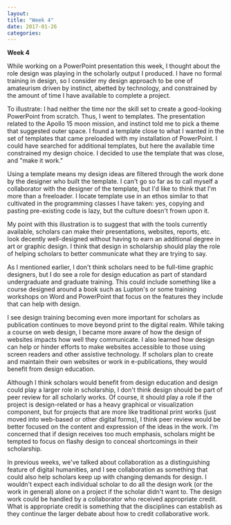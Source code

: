 ```yaml
---
layout:
title: "Week 4"
date: 2017-01-26
categories:
---
```

**Week 4**

While working on a PowerPoint presentation this week, I thought about the role design was playing in the scholarly output I produced. I have no formal training in design, so I consider my design approach to be one of amateurism driven by instinct, abetted by technology, and constrained by the amount of time I have available to complete a project.

To illustrate: I had neither the time nor the skill set to create a good-looking PowerPoint from scratch. Thus, I went to templates. The presentation related to the Apollo 15 moon mission, and instinct told me to pick a theme that suggested outer space. I found a template close to what I wanted in the set of templates that came preloaded with my installation of PowerPoint. I could have searched for additional templates, but here the available time constrained my design choice. I decided to use the template that was close, and "make it work."

Using a template means my design ideas are filtered through the work done by the designer who built the template. I can't go so far as to call myself a collaborator with the designer of the template, but I'd like to think that I'm more than a freeloader. I locate template use in an ethos similar to that cultivated in the programming classes I have taken: yes, copying and pasting pre-existing code is lazy, but the culture doesn't frown upon it.   

My point with this illustration is to suggest that with the tools currently available, scholars can make their presentations, websites, reports, etc. look decently well-designed without having to earn an additional degree in art or graphic design. I think that design in scholarship should play the role of helping scholars to better communicate what they are trying to say.

As I mentioned earlier, I don't think scholars need to be full-time graphic designers, but I do see a role for design education as part of standard undergraduate and graduate training. This could include something like a course designed around a book such as Lupton's or some training workshops on Word and PowerPoint that focus on the features they include that can help with design.

I see design training becoming even more important for scholars as publication continues to move beyond print to the digital realm. While taking a course on web design, I became more aware of how the design of websites impacts how well they communicate. I also learned how design can help or hinder efforts to make websites accessible to those using screen readers and other assistive technology. If scholars plan to create and maintain their own websites or work in e-publications, they would benefit from design education.    

Although I think scholars would benefit from design education and design could play a larger role in scholarship, I don't think design should be part of peer review for all scholarly works. Of course, it should play a role if the project is design-related or has a heavy graphical or visualization component, but for projects that are more like traditional print works (just moved into web-based or other digital forms), I think peer review would be better focused on the content and expression of the ideas in the work. I'm concerned that if design receives too much emphasis, scholars might be tempted to focus on flashy design to conceal shortcomings in their scholarship.  

In previous weeks, we've talked about collaboration as a distinguishing feature of digital humanities, and I see collaboration as something that could also help scholars keep up with changing demands for design. I wouldn't expect each individual scholar to do all the design work (or the work in general) alone on a project if the scholar didn't want to. The design work could be handled by a collaborator who received appropriate credit. What is appropriate credit is something that the disciplines can establish as they continue the larger debate about how to credit collaborative work.
